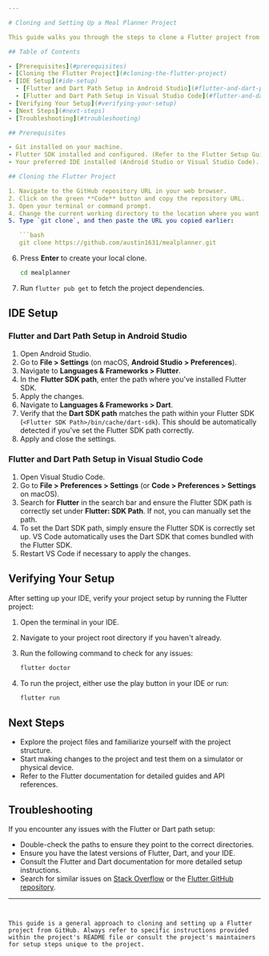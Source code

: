 ```yaml
---

# Cloning and Setting Up a Meal Planner Project

This guide walks you through the steps to clone a Flutter project from GitHub and set up your development environment properly, including configuring the Flutter SDK and Dart paths in your IDE.

## Table of Contents

- [Prerequisites](#prerequisites)
- [Cloning the Flutter Project](#cloning-the-flutter-project)
- [IDE Setup](#ide-setup)
  - [Flutter and Dart Path Setup in Android Studio](#flutter-and-dart-path-setup-in-android-studio)
  - [Flutter and Dart Path Setup in Visual Studio Code](#flutter-and-dart-path-setup-in-visual-studio-code)
- [Verifying Your Setup](#verifying-your-setup)
- [Next Steps](#next-steps)
- [Troubleshooting](#troubleshooting)

## Prerequisites

- Git installed on your machine.
- Flutter SDK installed and configured. (Refer to the Flutter Setup Guide if you haven't done this yet.)
- Your preferred IDE installed (Android Studio or Visual Studio Code).

## Cloning the Flutter Project

1. Navigate to the GitHub repository URL in your web browser.
2. Click on the green **Code** button and copy the repository URL.
3. Open your terminal or command prompt.
4. Change the current working directory to the location where you want the cloned directory.
5. Type `git clone`, and then paste the URL you copied earlier:

   ```bash
   git clone https://github.com/austin1631/mealplanner.git
   ```

6. Press **Enter** to create your local clone.

   ```bash
   cd mealplanner
   ```

7. Run `flutter pub get` to fetch the project dependencies.

## IDE Setup

### Flutter and Dart Path Setup in Android Studio

1. Open Android Studio.
2. Go to **File > Settings** (on macOS, **Android Studio > Preferences**).
3. Navigate to **Languages & Frameworks > Flutter**.
4. In the **Flutter SDK path**, enter the path where you've installed Flutter SDK.
5. Apply the changes.
6. Navigate to **Languages & Frameworks > Dart**.
7. Verify that the **Dart SDK path** matches the path within your Flutter SDK (`<Flutter SDK Path>/bin/cache/dart-sdk`). This should be automatically detected if you've set the Flutter SDK path correctly.
8. Apply and close the settings.

### Flutter and Dart Path Setup in Visual Studio Code

1. Open Visual Studio Code.
2. Go to **File > Preferences > Settings** (or **Code > Preferences > Settings** on macOS).
3. Search for **Flutter** in the search bar and ensure the Flutter SDK path is correctly set under **Flutter: SDK Path**. If not, you can manually set the path.
4. To set the Dart SDK path, simply ensure the Flutter SDK is correctly set up. VS Code automatically uses the Dart SDK that comes bundled with the Flutter SDK.
5. Restart VS Code if necessary to apply the changes.

## Verifying Your Setup

After setting up your IDE, verify your project setup by running the Flutter project:

1. Open the terminal in your IDE.
2. Navigate to your project root directory if you haven't already.
3. Run the following command to check for any issues:

   ```bash
   flutter doctor
   ```

4. To run the project, either use the play button in your IDE or run:

   ```bash
   flutter run
   ```

## Next Steps

- Explore the project files and familiarize yourself with the project structure.
- Start making changes to the project and test them on a simulator or physical device.
- Refer to the Flutter documentation for detailed guides and API references.

## Troubleshooting

If you encounter any issues with the Flutter or Dart path setup:

- Double-check the paths to ensure they point to the correct directories.
- Ensure you have the latest versions of Flutter, Dart, and your IDE.
- Consult the Flutter and Dart documentation for more detailed setup instructions.
- Search for similar issues on [Stack Overflow](https://stackoverflow.com/questions/tagged/flutter) or the [Flutter GitHub repository](https://github.com/flutter/flutter/issues).

---
```


This guide is a general approach to cloning and setting up a Flutter project from GitHub. Always refer to specific instructions provided within the project's README file or consult the project's maintainers for setup steps unique to the project.
